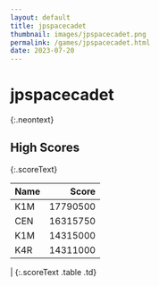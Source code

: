 ```yaml
---
layout: default
title: jpspacecadet
thumbnail: images/jpspacecadet.png
permalink: /games/jpspacecadet.html
date: 2023-07-20
---
```


# jpspacecadet 
{:.neontext}

## High Scores 
{:.scoreText}

| Name | Score | 
| :---- | ----: | 
| K1M | 17790500 | 
| CEN | 16315750 | 
| K1M | 14315000 | 
| K4R | 14311000 | 
| 
{:.scoreText .table .td}